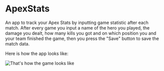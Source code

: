 # ApexStats
An app to track your Apex Stats by inputting game statistic after each match. After every game you input a name of the hero you played, the damage you dealt, how many kills you got and on which position you and your team finished the game, then you press the "Save" button to  save the match data. 

Here is how the app looks like:


![That's how the game looks like](https://lh3.googleusercontent.com/PcliWXEvt9Uw7l39oScvsGe8HnLkfLyddtqD1PVeWs8cUsMX47God25dolbvAfVaOnJbwR_qIIEYKoXrtrCcpT3dMTx3t2-JqabZ6VQJP9-bc8Nfwe_0DXLYUB3WB7oZAJ1gLSOqFyILW4o3_zaokeszIrLTFo9dcZzOMi3SbqiD3yRvw0sgTlQ-W5k9ZD4T8YwvJDDrZQ2mm6gKKtwBXnuW62SszzukGoYebu6IC9L5aNBuRjNdWNHZxlJHtZeAzgZkMNs6Za50pUloR54uGDSJw_QLeGIi3J17tjotG4hN0QkwAlcV7inyZdKLosurM81CidqGw1mGbktvmVtYRhRGh1JytP9YMsDdQm9c7RUH_8ic92HgHtzUHwpEZLlV4orDTJBwQwSf8P4cIrHPRtiMPKHFDM9OGU3UeItIsu1tB9zGnNe9mFrTgbSaPA26iG7ITvYaFHn7fLN_PgQatRskYkRoU-NzNkCPliusnM6iSMCy59MmaJjq4t01jp-a9jJUHcNqTfzeIutrRfK9rI3JmFFUIXRM6kSz88EJrPE5bDEJqAh2CKgFGu7AB9Wsl2hdxvPp8KqrxHiTGP4wjFVNnKkCRGqh5ooni64H-_McQ4D7ia4MKziER-AYObnLfCdjaHh9UQK6D2Pbz8RLvJySPJYpTKZnKdPSAC3ZbJOrTrQBlZebMhoqZccw=w450-h87-no?authuser=0)

